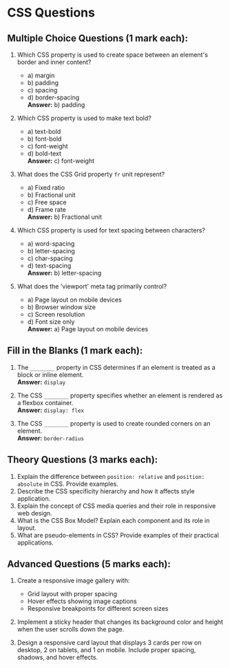 # CSS Questions

## Multiple Choice Questions (1 mark each):

1. Which CSS property is used to create space between an element's border and inner content?
   - a) margin  
   - b) padding  
   - c) spacing  
   - d) border-spacing  
   **Answer:** b) padding

2. Which CSS property is used to make text bold?
   - a) text-bold  
   - b) font-bold  
   - c) font-weight  
   - d) bold-text  
   **Answer:** c) font-weight

3. What does the CSS Grid property `fr` unit represent?
   - a) Fixed ratio  
   - b) Fractional unit  
   - c) Free space  
   - d) Frame rate  
   **Answer:** b) Fractional unit

4. Which CSS property is used for text spacing between characters?
   - a) word-spacing  
   - b) letter-spacing  
   - c) char-spacing  
   - d) text-spacing  
   **Answer:** b) letter-spacing

5. What does the 'viewport' meta tag primarily control?
   - a) Page layout on mobile devices  
   - b) Browser window size  
   - c) Screen resolution  
   - d) Font size only  
   **Answer:** a) Page layout on mobile devices

## Fill in the Blanks (1 mark each):

1. The `________` property in CSS determines if an element is treated as a block or inline element.  
   **Answer:** `display`

2. The CSS `________` property specifies whether an element is rendered as a flexbox container.  
   **Answer:** `display: flex`

3. The CSS `________` property is used to create rounded corners on an element.  
   **Answer:** `border-radius`

## Theory Questions (3 marks each):

1. Explain the difference between `position: relative` and `position: absolute` in CSS. Provide examples.
2. Describe the CSS specificity hierarchy and how it affects style application.
3. Explain the concept of CSS media queries and their role in responsive web design.
4. What is the CSS Box Model? Explain each component and its role in layout.
5. What are pseudo-elements in CSS? Provide examples of their practical applications.

## Advanced Questions (5 marks each):

1. Create a responsive image gallery with:
   - Grid layout with proper spacing
   - Hover effects showing image captions
   - Responsive breakpoints for different screen sizes

2. Implement a sticky header that changes its background color and height when the user scrolls down the page.

3. Design a responsive card layout that displays 3 cards per row on desktop, 2 on tablets, and 1 on mobile. Include proper spacing, shadows, and hover effects.

